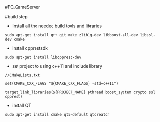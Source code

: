 #FC_GameServer

#build step

- Install all the needed build tools and libraries

```
sudo apt-get install g++ git make zlib1g-dev libboost-all-dev libssl-dev cmake
```

- install cpprestsdk

```
sudo apt-get install libcpprest-dev
```

- set project to using c++11 and include library

```
//CMakeLists.txt

set(CMAKE_CXX_FLAGS "${CMAKE_CXX_FLAGS} -std=c++11")

target_link_libraries(${PROJECT_NAME} pthread boost_system crypto ssl cpprest)
```

- install QT

```
sudo apt-get install cmake qt5-default qtcreator
```


